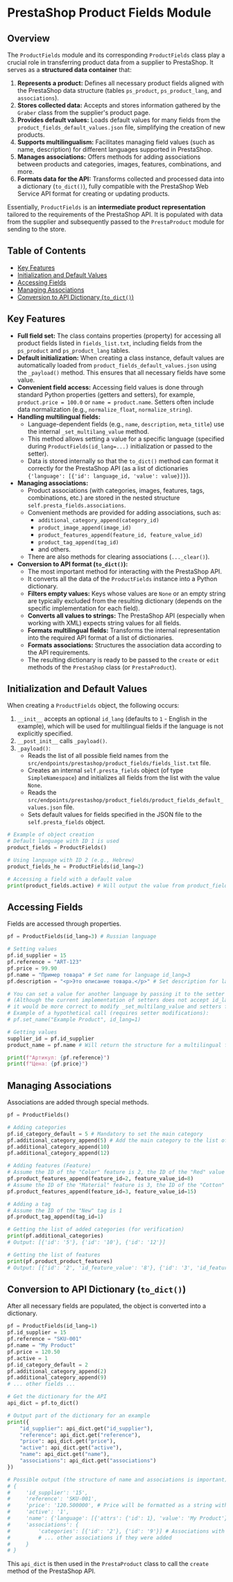 # PrestaShop Product Fields Module

## Overview

The `ProductFields` module and its corresponding `ProductFields` class play a crucial role in transferring product data from a supplier to PrestaShop. It serves as a **structured data container** that:

1.  **Represents a product:** Defines all necessary product fields aligned with the PrestaShop data structure (tables `ps_product`, `ps_product_lang`, and `associations`).
2.  **Stores collected data:** Accepts and stores information gathered by the `Graber` class from the supplier's product page.
3.  **Provides default values:** Loads default values for many fields from the `product_fields_default_values.json` file, simplifying the creation of new products.
4.  **Supports multilingualism:** Facilitates managing field values (such as name, description) for different languages supported in PrestaShop.
5.  **Manages associations:** Offers methods for adding associations between products and categories, images, features, combinations, and more.
6.  **Formats data for the API:** Transforms collected and processed data into a dictionary (`to_dict()`), fully compatible with the PrestaShop Web Service API format for creating or updating products.

Essentially, `ProductFields` is an **intermediate product representation** tailored to the requirements of the PrestaShop API. It is populated with data from the supplier and subsequently passed to the `PrestaProduct` module for sending to the store.

## Table of Contents

- [Key Features](#key-features)
- [Initialization and Default Values](#initialization-and-default-values)
- [Accessing Fields](#accessing-fields)
- [Managing Associations](#managing-associations)
- [Conversion to API Dictionary (`to_dict()`)](#conversion-to-api-dictionary-to_dict)

## Key Features

*   **Full field set:** The class contains properties (property) for accessing all product fields listed in `fields_list.txt`, including fields from the `ps_product` and `ps_product_lang` tables.
*   **Default initialization:** When creating a class instance, default values are automatically loaded from `product_fields_default_values.json` using the `_payload()` method. This ensures that all necessary fields have some value.
*   **Convenient field access:** Accessing field values is done through standard Python properties (getters and setters), for example, `product.price = 100.0` or `name = product.name`. Setters often include data normalization (e.g., `normalize_float`, `normalize_string`).
*   **Handling multilingual fields:**
    *   Language-dependent fields (e.g., `name`, `description`, `meta_title`) use the internal `_set_multilang_value` method.
    *   This method allows setting a value for a specific language (specified during `ProductFields(id_lang=...)` initialization or passed to the setter).
    *   Data is stored internally so that the `to_dict()` method can format it correctly for the PrestaShop API (as a list of dictionaries `{'language': [{'id': language_id, 'value': value}]}`).
*   **Managing associations:**
    *   Product associations (with categories, images, features, tags, combinations, etc.) are stored in the nested structure `self.presta_fields.associations`.
    *   Convenient methods are provided for adding associations, such as:
        *   `additional_category_append(category_id)`
        *   `product_image_append(image_id)`
        *   `product_features_append(feature_id, feature_value_id)`
        *   `product_tag_append(tag_id)`
        *   and others.
    *   There are also methods for clearing associations (`..._clear()`).
*   **Conversion to API format (`to_dict()`):**
    *   The most important method for interacting with the PrestaShop API.
    *   It converts all the data of the `ProductFields` instance into a Python dictionary.
    *   **Filters empty values:** Keys whose values are `None` or an empty string are typically excluded from the resulting dictionary (depends on the specific implementation for each field).
    *   **Converts all values to strings:** The PrestaShop API (especially when working with XML) expects string values for all fields.
    *   **Formats multilingual fields:** Transforms the internal representation into the required API format of a list of dictionaries.
    *   **Formats associations:** Structures the association data according to the API requirements.
    *   The resulting dictionary is ready to be passed to the `create` or `edit` methods of the `PrestaShop` class (or `PrestaProduct`).

## Initialization and Default Values

When creating a `ProductFields` object, the following occurs:

1.  `__init__` accepts an optional `id_lang` (defaults to `1` - English in the example), which will be used for multilingual fields if the language is not explicitly specified.
2.  `__post_init__` calls `_payload()`.
3.  `_payload()`:
    *   Reads the list of all possible field names from the `src/endpoints/prestashop/product_fields/fields_list.txt` file.
    *   Creates an internal `self.presta_fields` object (of type `SimpleNamespace`) and initializes all fields from the list with the value `None`.
    *   Reads the `src/endpoints/prestashop/product_fields/product_fields_default_values.json` file.
    *   Sets default values for fields specified in the JSON file to the `self.presta_fields` object.

```python
# Example of object creation
# Default language with ID 1 is used
product_fields = ProductFields()

# Using language with ID 2 (e.g., Hebrew)
product_fields_he = ProductFields(id_lang=2)

# Accessing a field with a default value
print(product_fields.active) # Will output the value from product_fields_default_values.json (likely 1)
```

## Accessing Fields

Fields are accessed through properties.

```python
pf = ProductFields(id_lang=3) # Russian language

# Setting values
pf.id_supplier = 15
pf.reference = "ART-123"
pf.price = 99.90
pf.name = "Пример товара" # Set name for language id_lang=3
pf.description = "<p>Это описание товара.</p>" # Set description for language id_lang=3

# You can set a value for another language by passing it to the setter
# (Although the current implementation of setters does not accept id_lang,
# it would be more correct to modify _set_multilang_value and setters for this)
# Example of a hypothetical call (requires setter modifications):
# pf.set_name("Example Product", id_lang=1)

# Getting values
supplier_id = pf.id_supplier
product_name = pf.name # Will return the structure for a multilingual field

print(f"Артикул: {pf.reference}")
print(f"Цена: {pf.price}")
```

## Managing Associations

Associations are added through special methods.

```python
pf = ProductFields()

# Adding categories
pf.id_category_default = 5 # Mandatory to set the main category
pf.additional_category_append(5) # Add the main category to the list of associations
pf.additional_category_append(10)
pf.additional_category_append(12)

# Adding features (Feature)
# Assume the ID of the "Color" feature is 2, the ID of the "Red" value is 8
pf.product_features_append(feature_id=2, feature_value_id=8)
# Assume the ID of the "Material" feature is 3, the ID of the "Cotton" value is 15
pf.product_features_append(feature_id=3, feature_value_id=15)

# Adding a tag
# Assume the ID of the "New" tag is 1
pf.product_tag_append(tag_id=1)

# Getting the list of added categories (for verification)
print(pf.additional_categories)
# Output: [{'id': '5'}, {'id': '10'}, {'id': '12'}]

# Getting the list of features
print(pf.product_product_features)
# Output: [{'id': '2', 'id_feature_value': '8'}, {'id': '3', 'id_feature_value': '15'}]
```

## Conversion to API Dictionary (`to_dict()`)

After all necessary fields are populated, the object is converted into a dictionary.

```python
pf = ProductFields(id_lang=1)
pf.id_supplier = 15
pf.reference = "SKU-001"
pf.name = "My Product"
pf.price = 120.50
pf.active = 1
pf.id_category_default = 2
pf.additional_category_append(2)
pf.additional_category_append(9)
# ... other fields ...

# Get the dictionary for the API
api_dict = pf.to_dict()

# Output part of the dictionary for an example
print({
    "id_supplier": api_dict.get("id_supplier"),
    "reference": api_dict.get("reference"),
    "price": api_dict.get("price"),
    "active": api_dict.get("active"),
    "name": api_dict.get("name"),
    "associations": api_dict.get("associations")
})

# Possible output (the structure of name and associations is important):
# {
#     'id_supplier': '15',
#     'reference': 'SKU-001',
#     'price': '120.500000', # Price will be formatted as a string with 6 decimal places
#     'active': '1',
#     'name': {'language': [{'attrs': {'id': 1}, 'value': 'My Product'}]}, # Multilingual field format
#     'associations': {
#         'categories': [{'id': '2'}, {'id': '9'}] # Associations with categories
#         # ... other associations if they were added
#     }
# }
```

This `api_dict` is then used in the `PrestaProduct` class to call the `create` method of the PrestaShop API.
```